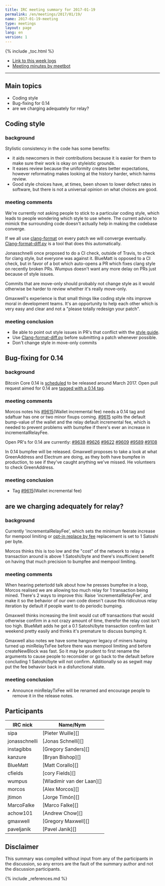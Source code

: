 ```yaml
---
title: IRC meeting summary for 2017-01-19
permalink: /en/meetings/2017/01/19/
name: 2017-01-19-meeting
type: meetings
layout: page
lang: en
version: 1
---
```

{% include _toc.html %}
 
- [Link to this week logs](https://botbot.me/freenode/bitcoin-core-dev/2017-01-26/?msg=79993062&page=2)
- [Meeting minutes by meetbot](http://www.erisian.com.au/meetbot/bitcoin-core-dev/2017/bitcoin-core-dev.2017-01-26-19.00.html)
 
---

## Main topics

- Coding style
- Bug-fixing for 0.14
- are we charging adequately for relay?

## Coding style

### background

Stylistic consistency in the code has some benefits: 
- it aids newcomers in their contributions because it is easier for them to make sure their work is okay on styleistic grounds. 
- It eases review because the uniformity creates better expectations, however reformating makes looking at the history harder, which harms review. 
- Good style choices have, at times, been shown to lower defect rates in software, but there is not a universal opinion on what choices are good.

### meeting comments

We're currently not asking people to stick to a particular coding style, which leads to people wondering which style to use where. The current advice to mimick the surrounding code doesn't actually help in making the codebase converge.

If we all use [clang-format](https://github.com/bitcoin/bitcoin/blob/master/src/.clang-format) on every patch we will converge eventually. [Clang-format-diff.py](https://github.com/bitcoin/bitcoin/blob/5cf3c60fccb198c16819fcf8a0c5635b5b630496/contrib/devtools/clang-format-diff.py) is a tool that does this automatically.

Jonasschnelli once proposed to do a CI check, outside of Travis, to check for clang style, but everyone was against it. BlueMatt is opposed to a CI check, but in favor of a bot which auto-opens a PR which fixes clang style on recently broken PRs. Wumpus doesn't want any more delay on PRs just because of style issues.

Commits that are move-only should probably not change style as it would otherwise be harder to review whether it's really move-only.

Gmaxwell's experience is that small things like coding style nits improve moral in development teams. It's an opportunity to help each other which is very easy and clear and not a "please totally redesign your patch".

### meeting conclusion

- Be able to point out style issues in PR's that conflict with the [style guide](https://github.com/bitcoin/bitcoin/blob/master/doc/developer-notes.md).
- Use [Clang-format-diff.py](https://github.com/bitcoin/bitcoin/blob/5cf3c60fccb198c16819fcf8a0c5635b5b630496/contrib/devtools/clang-format-diff.py) before submitting a patch whenever possible.
- Don't change style in move-only commits

## Bug-fixing for 0.14

### background

Bitcoin Core 0.14 is [scheduled][#8719] to be released around March 2017. Open pull request aimed for 0.14 are [tagged with a 0.14 tag](https://github.com/bitcoin/bitcoin/pulls?q=is%3Aopen+is%3Apr+milestone%3A0.14.0).

### meeting comments

Morcos notes his [#9615][](Wallet incremental fee) needs a 0.14 tag and sdaftuar has one or two minor fixups coming. [#9615][] splits the default bump-value of the wallet and the relay default incremental fee, which is needed to prevent problems with bumpfee if there's ever an increase in incrementalRelayFee.

Open PR's for 0.14 are currently: [#9638][] [#9626][] [#9622][] [#9609][] [#9589][] [#9108][]

In 0.14 bumpfee will be released. Gmaxwell proposes to take a look at what GreenAddress and Electrum are doing, as they both have bumpfee in production, to see if they've caught anything we've missed. He volunteers to check GreenAddress.

### meeting conclusion

- Tag [#9615][](Wallet incremental fee)

## are we charging adequately for relay?

### background

Currently 'incrementalRelayFee', which sets the minimum feerate increase for mempool limiting or [opt-in replace by fee](/en/faq/optin_rbf/) replacement is set to 1 Satoshi per byte. 

Morcos thinks this is too low and the "cost" of the network to relay a transaction around is above 1 Satoshi/byte and there's insufficient benefit on having that much precision to bumpfee and mempool limiting.

### meeting comments

When hearing petertodd talk about how he presses bumpfee in a loop, Morcos realised we are allowing too much relay for 1 transaction being mined. There's 2 ways to improve this: Raise 'incrementalRelayFee', and make it so the behavior of our own code doesn't cause this ridiculous relay iteration by default if people want to do periodic bumping.

Gmaxwell thinks increasing the limit would cut off transactions that would otherwise confirm in a not crazy amount of time, therefor the relay cost isn't too high. BlueMatt adds he got a 0.1 Satoshi/byte transaction confirm last weekend pretty easily and thinks it's premature to discuss bumping it.

Gmaxwell also notes we have some hangover legacy of miners having turned up minRelayTxFee before there was mempool limiting and before createNewBlock was fast. So it may be prudent to first rename the arguments to cause people to reconsider or go back to the default before concluding 1 Satoshi/byte will not confirm. Additionally so as segwit may put the fee behavior back in a disfunctional state.

### meeting conclusion

- Announce minRelayTxFee will be renamed and encourage people to remove it in the release notes.

## Participants
 
| IRC nick        | Name/Nym                  |
|-----------------|---------------------------|
| sipa            | [Pieter Wuille][]         |
| jonasschnelli   | [Jonas Schnelli][]        |
| instagibbs      | [Gregory Sanders][]       |
| kanzure         | [Bryan Bishop][]          |
| BlueMatt        | [Matt Corallo][]          |
| cfields         | [cory Fields][]           |
| wumpus          | [Wladimir van der Laan][] |
| morcos          | [Alex Morcos][]           |
| jtimon          | [Jorge Timón][]           |
| MarcoFalke      | [Marco Falke][]           |
| achow101        | [Andrew Chow][]           |
| gmaxwell        | [Gregory Maxwell][]       |
| paveljanik      | [Pavel Janik][]           |

## Disclaimer
 
This summary was compiled without input from any of the participants in the discussion, so any errors are the fault of the summary author and not the discussion participants.

[#9615]: https://github.com/bitcoin/bitcoin/pull/9615
[#9638]: https://github.com/bitcoin/bitcoin/pull/9638
[#9626]: https://github.com/bitcoin/bitcoin/pull/9626
[#9622]: https://github.com/bitcoin/bitcoin/pull/9622
[#9609]: https://github.com/bitcoin/bitcoin/pull/9609
[#9108]: https://github.com/bitcoin/bitcoin/pull/9108
[#9589]: https://github.com/bitcoin/bitcoin/pull/9589
[#8719]: https://github.com/bitcoin/bitcoin/issues/8719

{% include _references.md %}
